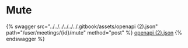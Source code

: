 # Mute

{% swagger src="../../../../../../.gitbook/assets/openapi (2).json" path="/user/meetings/{id}/mute" method="post" %}
[openapi (2).json](<../../../../../../.gitbook/assets/openapi (2).json>)
{% endswagger %}
